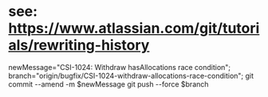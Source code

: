 # see: https://www.atlassian.com/git/tutorials/rewriting-history  
newMessage="CSI-1024: Withdraw hasAllocations race condition";
branch="origin/bugfix/CSI-1024-withdraw-allocations-race-condition";
git commit --amend -m $newMessage
git push --force $branch
